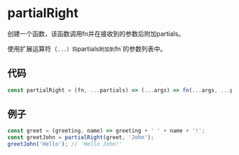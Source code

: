 # partialRight

创建一个函数，该函数调用fn并在接收到的参数后附加partials。

使用扩展运算符（`...）将`partials`附加到`fn`的参数列表中。

## 代码

```js
const partialRight = (fn, ...partials) => (...args) => fn(...args, ...partials);
```

## 例子

```js
const greet = (greeting, name) => greeting + ' ' + name + '!';
const greetJohn = partialRight(greet, 'John');
greetJohn('Hello'); // 'Hello John!'
```
